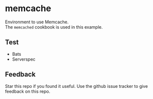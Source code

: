 # memcache

Environment to use Memcache.  
The `memcached` cookbook is used in this example.

## Test

* Bats
* Serverspec

## Feedback
Star this repo if you found it useful. Use the github issue tracker to give feedback on this repo.
